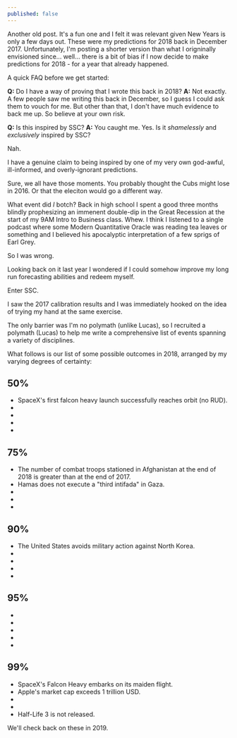 ```yaml
---
published: false
---
```

Another old post. It's a fun one and I felt it was relevant given New Years is only a few days out. These were my predictions for 2018 back in December 2017. Unfortunately, I'm posting a shorter version than what I origninally envisioned since... well... there is a bit of bias if I now decide to make predictions for 2018 - for a year that already happened. 

A quick FAQ before we get started:

**Q:** Do I have a way of proving that I wrote this back in 2018? 
**A:** Not exactly. A few people saw me writing this back in December, so I guess I could ask them to vouch for me. But other than that, I don't have much evidence to back me up. So believe at your own risk.



**Q:** Is this inspired by SSC?
**A:** You caught me. Yes.
Is it _shamelessly_ and _exclusively_ inspired by SSC?

Nah.

I have a genuine claim to being inspired by one of my very own god-awful, ill-informed, and overly-ignorant predictions.

Sure, we all have those moments. You probably thought the Cubs might lose in 2016. Or that the eleciton would go a different way.

What event did _I_ botch? Back in high school I spent a good three months blindly prophesizing an immenent double-dip in the Great Recession at the start of my 9AM Intro to Business class. Whew. I think I listened to a single podcast where some Modern Quantitative Oracle was reading tea leaves or something and I believed his apocalyptic interpretation of a few sprigs of Earl Grey.

So I was wrong.

Looking back on it last year I wondered if I could somehow improve my long run forecasting abilities and redeem myself. 

Enter SSC.

I saw the 2017 calibration results and I was immediately hooked on the idea of trying my hand at the same exercise.

The only barrier was I'm no polymath (unlike Lucas), so I recruited a polymath (Lucas) to help me write a comprehensive list of events spanning a variety of disciplines.

What follows is our list of some possible outcomes in 2018, arranged by my varying degrees of certainty:

## 50%
- SpaceX's first falcon heavy launch successfully reaches orbit (no RUD).
- 
-
-
-

## 75%
- The number of combat troops stationed in Afghanistan at the end of 2018 is greater than at the end of 2017.
- Hamas does not execute a "third intifada" in Gaza.
- 
-
-

## 90%
- The United States avoids military action against North Korea.
- 
-
-
-

## 95%
-
-
-
-
-

## 99%
- SpaceX's Falcon Heavy embarks on its maiden flight.
- Apple's market cap exceeds 1 trillion USD.
- 
-
- Half-Life 3 is not released.

We'll check back on these in 2019.
